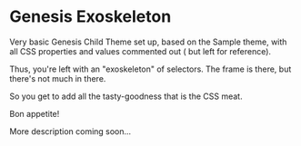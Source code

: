# Genesis Exoskeleton

Very basic Genesis Child Theme set up, based on the Sample theme, with all CSS properties and values commented out ( but left for reference). 

Thus, you're left with an "exoskeleton" of selectors. The frame is there, but there's not much in there. 

So you get to add all the tasty-goodness that is the CSS meat.

Bon appetite!

More description coming soon...
